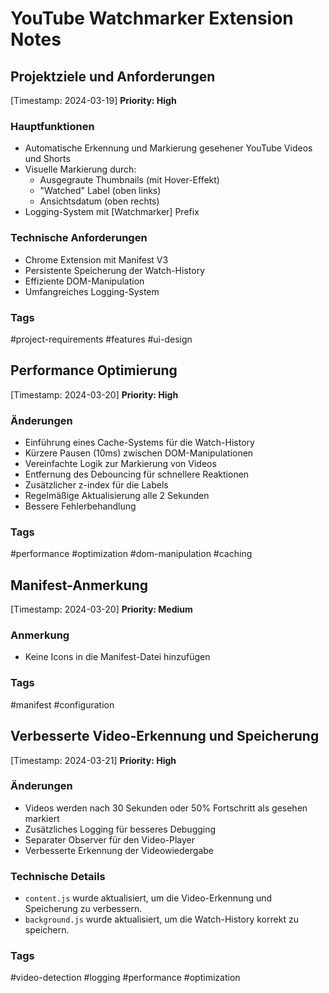 # YouTube Watchmarker Extension Notes

## Projektziele und Anforderungen

[Timestamp: 2024-03-19]
**Priority: High**

### Hauptfunktionen

- Automatische Erkennung und Markierung gesehener YouTube Videos und Shorts
- Visuelle Markierung durch:
  - Ausgegraute Thumbnails (mit Hover-Effekt)
  - "Watched" Label (oben links)
  - Ansichtsdatum (oben rechts)
- Logging-System mit [Watchmarker] Prefix

### Technische Anforderungen

- Chrome Extension mit Manifest V3
- Persistente Speicherung der Watch-History
- Effiziente DOM-Manipulation
- Umfangreiches Logging-System

### Tags

#project-requirements #features #ui-design

## Performance Optimierung

[Timestamp: 2024-03-20]
**Priority: High**

### Änderungen

- Einführung eines Cache-Systems für die Watch-History
- Kürzere Pausen (10ms) zwischen DOM-Manipulationen
- Vereinfachte Logik zur Markierung von Videos
- Entfernung des Debouncing für schnellere Reaktionen
- Zusätzlicher z-index für die Labels
- Regelmäßige Aktualisierung alle 2 Sekunden
- Bessere Fehlerbehandlung

### Tags

#performance #optimization #dom-manipulation #caching

## Manifest-Anmerkung

[Timestamp: 2024-03-20]
**Priority: Medium**

### Anmerkung

- Keine Icons in die Manifest-Datei hinzufügen

### Tags

#manifest #configuration

## Verbesserte Video-Erkennung und Speicherung

[Timestamp: 2024-03-21]
**Priority: High**

### Änderungen

- Videos werden nach 30 Sekunden oder 50% Fortschritt als gesehen markiert
- Zusätzliches Logging für besseres Debugging
- Separater Observer für den Video-Player
- Verbesserte Erkennung der Videowiedergabe

### Technische Details

- `content.js` wurde aktualisiert, um die Video-Erkennung und Speicherung zu verbessern.
- `background.js` wurde aktualisiert, um die Watch-History korrekt zu speichern.

### Tags

#video-detection #logging #performance #optimization
